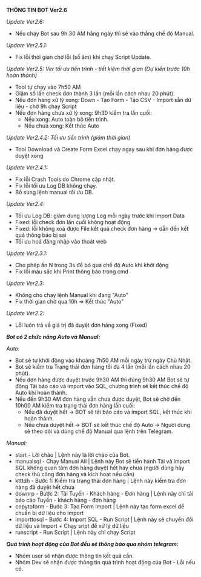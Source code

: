 **THÔNG TIN BOT Ver2.6**

_Update Ver2.6:_
- Nếu chạy Bot sau 9h:30 AM hằng ngày thì sẽ vào thẳng chế độ Manual.

_Update Ver2.5.1:_
- Fix lỗi thời gian chờ lỗi (số âm) khi chạy Script Update.

_Update Ver2.5: Ver tối ưu tiến trình - tiết kiệm thời gian (Dự kiến trước 10h hoàn thành)_
- Tool tự chạy vào 7h50 AM
- Giảm số lần check đơn thành 3 lần (mỗi lần cách nhau 20 phút).
- Nếu đơn hàng xử lý xong: Down - Tạo Form - Tạo CSV - Import sẵn dữ liệu - chờ 9h chạy Script
- Nếu đơn hàng chưa xử lý xong: 9h30 kiểm tra lần cuối:
    - Nếu xong: Auto toàn bộ tiến trình.
    - Nếu chưa xong: Kết thúc Auto

_Update Ver2.4.2: Tối ưu tiến trình (giảm thời gian)_
- Tool Download và Create Form Excel chạy ngay sau khi đơn hàng được duyệt xong

_Update Ver2.4.1:_
- Fix lỗi Crash Tools do Chrome cập nhật.
- Fix lỗi tối ưu Log DB không chạy.
- Bổ sung lệnh manual tối ưu DB.

_Update Ver2.4:_
- Tối ưu Log DB: giảm dung lượng Log mỗi ngày trước khi Import Data
- Fixed: lỗi check đơn lần cuối không hoạt động
- Fixed: lỗi không xoá được File kết quả check đơn hàng -> dẫn đến kết quả thông báo bị sai
- Tối ưu hoá đăng nhập vào thoát web

_Update Ver2.3.1:_
- Cho phép ấn N trong 3s để bỏ qua chế độ Auto khi khởi động
- Fix lỗi màu sắc khi Print thông báo trong cmd

_Update Ver2.3:_
- Không cho chạy lệnh Manual khi đang "Auto"
- Fix thời gian chờ qua 10h => Kết thúc "Auto"

_Update Ver2.2:_
- Lỗi luôn trả về giá trị đã duyệt đơn hàng xong (Fixed)

_**Bot có 2 chức năng Auto và Manual:**_

_Auto:_

- Bot sẽ tự khởi động vào khoảng 7h50 AM mỗi ngày trừ ngày Chủ Nhật.
- Bot sẽ kiểm tra Trạng thái đơn hàng tối đa 4 lần (mỗi lần cách nhau 20 phút).
- Nếu đơn hàng được duyệt trước 9h30 AM thì đúng 9h30 AM Bot sẽ tự động Tải báo cáo và import vào SQL, chương trình sẽ kết thúc chế độ Auto khi hoàn thành.
- Nếu đến 9h30 AM đơn hàng vẫn chưa được duyệt, Bot sẽ chờ đến 10h00 AM kiểm tra trạng thái đơn hàng lần cuối:
    + Nếu đã duyệt hết -> BOT sẽ tải báo cáo và import SQL, kết thúc khi hoàn thành.
    + Nếu chưa duyệt hết -> BOT sẽ kết thúc chế độ Auto -> Người dùng sẽ theo dõi và dùng chế độ Manual qua lệnh trên Telegram.

_Manual:_

- start - Lời chào | Lệnh này là lời chào của Bot.
- manualsql - Chạy Manual All | Lệnh này Bot sẽ tiền hành Tải và import SQL không quan tâm đơn hàng duyệt hết hay chưa (người dùng hãy check thủ công đơn hàng và kích hoạt nếu cần)
- ktttdh - Bước 1: Kiểm tra trạng thái đơn hàng | Lệnh này kiểm tra đơn hàng đã duyệt hết chưa
- downrp - Bước 2: Tải Tuyến - Khách hàng - Đơn hàng | Lệnh này chỉ tải báo cáo Tuyến - khách hàng - đơn hàng
- copytoform - Bước 3: Tạo Form Import | Lệnh này tạo form excel để chuẩn bị dữ liệu cho import
- importtosql - Bước 4: Import SQL - Run Script | Lệnh này sẽ chuyển đổi dữ liệu và Import + Chạy sript để xử lý dữ liệu
- runscript - Run Script | Lệnh này chỉ chạy Script

_**Quá trình hoạt động của Bot đều sẽ thông báo qua nhóm telegram:**_
- Nhóm user sẽ nhận được thông tin kết quả cần.
- Nhóm Dev sẽ nhận được thông tin quá trình hoạt động của Bot - Lỗi nếu có.
